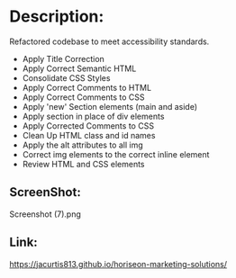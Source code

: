 # Description:
Refactored codebase to meet accessibility standards.

- Apply Title Correction
- Apply Correct Semantic HTML
- Consolidate CSS Styles
- Apply Correct Comments to HTML
- Apply Correct Comments to CSS
- Apply 'new' Section elements (main and aside)
- Apply section in place of div elements
- Apply Corrected Comments to CSS
- Clean Up HTML class and id names
- Apply the alt attributes to all img
- Correct img elements to the correct inline element
- Review HTML and CSS elements

## ScreenShot:
Screenshot (7).png

## Link:
https://jacurtis813.github.io/horiseon-marketing-solutions/
